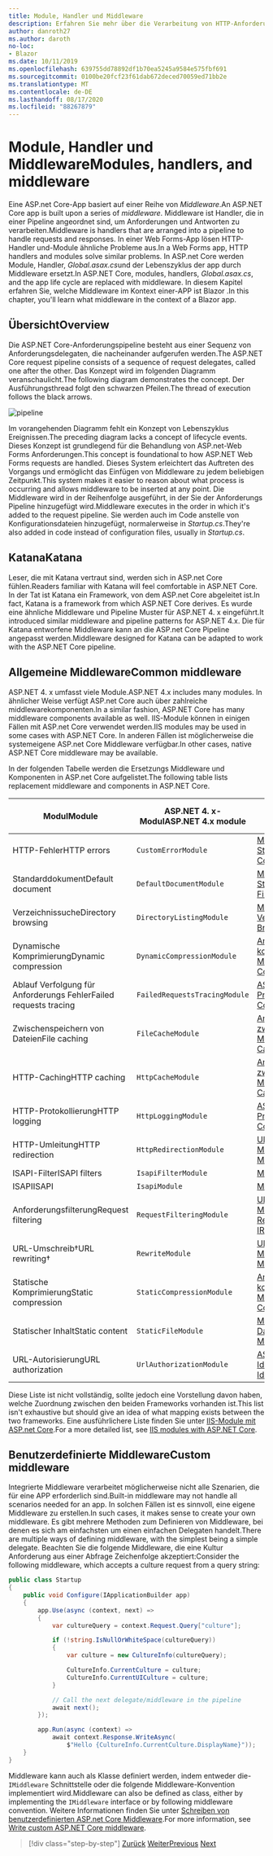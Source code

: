 ```yaml
---
title: Module, Handler und Middleware
description: Erfahren Sie mehr über die Verarbeitung von HTTP-Anforderungen mit Modulen, Handlern und Middleware.
author: danroth27
ms.author: daroth
no-loc:
- Blazor
ms.date: 10/11/2019
ms.openlocfilehash: 639755dd78892df1b70ea5245a9584e575fbf691
ms.sourcegitcommit: 0100be20fcf23f61dab672deced70059ed71bb2e
ms.translationtype: MT
ms.contentlocale: de-DE
ms.lasthandoff: 08/17/2020
ms.locfileid: "88267879"
---
```

# <a name="modules-handlers-and-middleware"></a><span data-ttu-id="37128-103">Module, Handler und Middleware</span><span class="sxs-lookup"><span data-stu-id="37128-103">Modules, handlers, and middleware</span></span>

<span data-ttu-id="37128-104">Eine ASP.net Core-App basiert auf einer Reihe von *Middleware*.</span><span class="sxs-lookup"><span data-stu-id="37128-104">An ASP.NET Core app is built upon a series of *middleware*.</span></span> <span data-ttu-id="37128-105">Middleware ist Handler, die in einer Pipeline angeordnet sind, um Anforderungen und Antworten zu verarbeiten.</span><span class="sxs-lookup"><span data-stu-id="37128-105">Middleware is handlers that are arranged into a pipeline to handle requests and responses.</span></span> <span data-ttu-id="37128-106">In einer Web Forms-App lösen HTTP-Handler und-Module ähnliche Probleme aus.</span><span class="sxs-lookup"><span data-stu-id="37128-106">In a Web Forms app, HTTP handlers and modules solve similar problems.</span></span> <span data-ttu-id="37128-107">In ASP.net Core werden Module, Handler, *Global.asax.cs*und der Lebenszyklus der app durch Middleware ersetzt.</span><span class="sxs-lookup"><span data-stu-id="37128-107">In ASP.NET Core, modules, handlers, *Global.asax.cs*, and the app life cycle are replaced with middleware.</span></span> <span data-ttu-id="37128-108">In diesem Kapitel erfahren Sie, welche Middleware im Kontext einer-APP ist Blazor .</span><span class="sxs-lookup"><span data-stu-id="37128-108">In this chapter, you'll learn what middleware in the context of a Blazor app.</span></span>

## <a name="overview"></a><span data-ttu-id="37128-109">Übersicht</span><span class="sxs-lookup"><span data-stu-id="37128-109">Overview</span></span>

<span data-ttu-id="37128-110">Die ASP.NET Core-Anforderungspipeline besteht aus einer Sequenz von Anforderungsdelegaten, die nacheinander aufgerufen werden.</span><span class="sxs-lookup"><span data-stu-id="37128-110">The ASP.NET Core request pipeline consists of a sequence of request delegates, called one after the other.</span></span> <span data-ttu-id="37128-111">Das Konzept wird im folgenden Diagramm veranschaulicht.</span><span class="sxs-lookup"><span data-stu-id="37128-111">The following diagram demonstrates the concept.</span></span> <span data-ttu-id="37128-112">Der Ausführungsthread folgt den schwarzen Pfeilen.</span><span class="sxs-lookup"><span data-stu-id="37128-112">The thread of execution follows the black arrows.</span></span>

![pipeline](media/middleware/request-delegate-pipeline.png)

<span data-ttu-id="37128-114">Im vorangehenden Diagramm fehlt ein Konzept von Lebenszyklus Ereignissen.</span><span class="sxs-lookup"><span data-stu-id="37128-114">The preceding diagram lacks a concept of lifecycle events.</span></span> <span data-ttu-id="37128-115">Dieses Konzept ist grundlegend für die Behandlung von ASP.net-Web Forms Anforderungen.</span><span class="sxs-lookup"><span data-stu-id="37128-115">This concept is foundational to how ASP.NET Web Forms requests are handled.</span></span> <span data-ttu-id="37128-116">Dieses System erleichtert das Auftreten des Vorgangs und ermöglicht das Einfügen von Middleware zu jedem beliebigen Zeitpunkt.</span><span class="sxs-lookup"><span data-stu-id="37128-116">This system makes it easier to reason about what process is occurring and allows middleware to be inserted at any point.</span></span> <span data-ttu-id="37128-117">Die Middleware wird in der Reihenfolge ausgeführt, in der Sie der Anforderungs Pipeline hinzugefügt wird.</span><span class="sxs-lookup"><span data-stu-id="37128-117">Middleware executes in the order in which it's added to the request pipeline.</span></span> <span data-ttu-id="37128-118">Sie werden auch im Code anstelle von Konfigurationsdateien hinzugefügt, normalerweise in *Startup.cs*.</span><span class="sxs-lookup"><span data-stu-id="37128-118">They're also added in code instead of configuration files, usually in *Startup.cs*.</span></span>

## <a name="katana"></a><span data-ttu-id="37128-119">Katana</span><span class="sxs-lookup"><span data-stu-id="37128-119">Katana</span></span>

<span data-ttu-id="37128-120">Leser, die mit Katana vertraut sind, werden sich in ASP.net Core fühlen.</span><span class="sxs-lookup"><span data-stu-id="37128-120">Readers familiar with Katana will feel comfortable in ASP.NET Core.</span></span> <span data-ttu-id="37128-121">In der Tat ist Katana ein Framework, von dem ASP.net Core abgeleitet ist.</span><span class="sxs-lookup"><span data-stu-id="37128-121">In fact, Katana is a framework from which ASP.NET Core derives.</span></span> <span data-ttu-id="37128-122">Es wurde eine ähnliche Middleware und Pipeline Muster für ASP.NET 4. x eingeführt.</span><span class="sxs-lookup"><span data-stu-id="37128-122">It introduced similar middleware and pipeline patterns for ASP.NET 4.x.</span></span> <span data-ttu-id="37128-123">Die für Katana entworfene Middleware kann an die ASP.net Core Pipeline angepasst werden.</span><span class="sxs-lookup"><span data-stu-id="37128-123">Middleware designed for Katana can be adapted to work with the ASP.NET Core pipeline.</span></span>

## <a name="common-middleware"></a><span data-ttu-id="37128-124">Allgemeine Middleware</span><span class="sxs-lookup"><span data-stu-id="37128-124">Common middleware</span></span>

<span data-ttu-id="37128-125">ASP.NET 4. x umfasst viele Module.</span><span class="sxs-lookup"><span data-stu-id="37128-125">ASP.NET 4.x includes many modules.</span></span> <span data-ttu-id="37128-126">In ähnlicher Weise verfügt ASP.net Core auch über zahlreiche middlewarekomponenten.</span><span class="sxs-lookup"><span data-stu-id="37128-126">In a similar fashion, ASP.NET Core has many middleware components available as well.</span></span> <span data-ttu-id="37128-127">IIS-Module können in einigen Fällen mit ASP.net Core verwendet werden.</span><span class="sxs-lookup"><span data-stu-id="37128-127">IIS modules may be used in some cases with ASP.NET Core.</span></span> <span data-ttu-id="37128-128">In anderen Fällen ist möglicherweise die systemeigene ASP.net Core Middleware verfügbar.</span><span class="sxs-lookup"><span data-stu-id="37128-128">In other cases, native ASP.NET Core middleware may be available.</span></span>

<span data-ttu-id="37128-129">In der folgenden Tabelle werden die Ersetzungs Middleware und Komponenten in ASP.net Core aufgelistet.</span><span class="sxs-lookup"><span data-stu-id="37128-129">The following table lists replacement middleware and components in ASP.NET Core.</span></span>

|<span data-ttu-id="37128-130">Modul</span><span class="sxs-lookup"><span data-stu-id="37128-130">Module</span></span>                 |<span data-ttu-id="37128-131">ASP.NET 4. x-Modul</span><span class="sxs-lookup"><span data-stu-id="37128-131">ASP.NET 4.x module</span></span>           |<span data-ttu-id="37128-132">ASP.net Core Option</span><span class="sxs-lookup"><span data-stu-id="37128-132">ASP.NET Core option</span></span>|
|-----------------------|-----------------------------|-------------------|
|<span data-ttu-id="37128-133">HTTP-Fehler</span><span class="sxs-lookup"><span data-stu-id="37128-133">HTTP errors</span></span>            |`CustomErrorModule`          |[<span data-ttu-id="37128-134">Middleware für Statuscodeseiten</span><span class="sxs-lookup"><span data-stu-id="37128-134">Status Code Pages Middleware</span></span>](/aspnet/core/fundamentals/error-handling#usestatuscodepages)|
|<span data-ttu-id="37128-135">Standarddokument</span><span class="sxs-lookup"><span data-stu-id="37128-135">Default document</span></span>       |`DefaultDocumentModule`      |[<span data-ttu-id="37128-136">Middleware für Standarddateien</span><span class="sxs-lookup"><span data-stu-id="37128-136">Default Files Middleware</span></span>](/aspnet/core/fundamentals/static-files#serve-a-default-document)|
|<span data-ttu-id="37128-137">Verzeichnissuche</span><span class="sxs-lookup"><span data-stu-id="37128-137">Directory browsing</span></span>     |`DirectoryListingModule`     |[<span data-ttu-id="37128-138">Middleware für Verzeichnissuche</span><span class="sxs-lookup"><span data-stu-id="37128-138">Directory Browsing Middleware</span></span>](/aspnet/core/fundamentals/static-files#enable-directory-browsing)|
|<span data-ttu-id="37128-139">Dynamische Komprimierung</span><span class="sxs-lookup"><span data-stu-id="37128-139">Dynamic compression</span></span>    |`DynamicCompressionModule`   |[<span data-ttu-id="37128-140">Antworten komprimierende Middleware</span><span class="sxs-lookup"><span data-stu-id="37128-140">Response Compression Middleware</span></span>](/aspnet/core/performance/response-compression)|
|<span data-ttu-id="37128-141">Ablauf Verfolgung für Anforderungs Fehler</span><span class="sxs-lookup"><span data-stu-id="37128-141">Failed requests tracing</span></span>|`FailedRequestsTracingModule`|[<span data-ttu-id="37128-142">ASP.NET Core-Protokollierung</span><span class="sxs-lookup"><span data-stu-id="37128-142">ASP.NET Core Logging</span></span>](/aspnet/core/fundamentals/logging/index#tracesource-provider)|
|<span data-ttu-id="37128-143">Zwischenspeichern von Dateien</span><span class="sxs-lookup"><span data-stu-id="37128-143">File caching</span></span>           |`FileCacheModule`            |[<span data-ttu-id="37128-144">Antworten zwischenspeichernde Middleware</span><span class="sxs-lookup"><span data-stu-id="37128-144">Response Caching Middleware</span></span>](/aspnet/core/performance/caching/middleware)|
|<span data-ttu-id="37128-145">HTTP-Caching</span><span class="sxs-lookup"><span data-stu-id="37128-145">HTTP caching</span></span>           |`HttpCacheModule`            |[<span data-ttu-id="37128-146">Antworten zwischenspeichernde Middleware</span><span class="sxs-lookup"><span data-stu-id="37128-146">Response Caching Middleware</span></span>](/aspnet/core/performance/caching/middleware)|
|<span data-ttu-id="37128-147">HTTP-Protokollierung</span><span class="sxs-lookup"><span data-stu-id="37128-147">HTTP logging</span></span>           |`HttpLoggingModule`          |[<span data-ttu-id="37128-148">ASP.NET Core-Protokollierung</span><span class="sxs-lookup"><span data-stu-id="37128-148">ASP.NET Core Logging</span></span>](/aspnet/core/fundamentals/logging/index)|
|<span data-ttu-id="37128-149">HTTP-Umleitung</span><span class="sxs-lookup"><span data-stu-id="37128-149">HTTP redirection</span></span>       |`HttpRedirectionModule`      |[<span data-ttu-id="37128-150">URL-umschreibende Middleware</span><span class="sxs-lookup"><span data-stu-id="37128-150">URL Rewriting Middleware</span></span>](/aspnet/core/fundamentals/url-rewriting)|
|<span data-ttu-id="37128-151">ISAPI-Filter</span><span class="sxs-lookup"><span data-stu-id="37128-151">ISAPI filters</span></span>          |`IsapiFilterModule`          |[<span data-ttu-id="37128-152">Middleware</span><span class="sxs-lookup"><span data-stu-id="37128-152">Middleware</span></span>](/aspnet/core/fundamentals/middleware/index)|
|<span data-ttu-id="37128-153">ISAPI</span><span class="sxs-lookup"><span data-stu-id="37128-153">ISAPI</span></span>                  |`IsapiModule`                |[<span data-ttu-id="37128-154">Middleware</span><span class="sxs-lookup"><span data-stu-id="37128-154">Middleware</span></span>](/aspnet/core/fundamentals/middleware/index)|
|<span data-ttu-id="37128-155">Anforderungsfilterung</span><span class="sxs-lookup"><span data-stu-id="37128-155">Request filtering</span></span>      |`RequestFilteringModule`     |[<span data-ttu-id="37128-156">URL-Umschreib Ende Middleware-iRule</span><span class="sxs-lookup"><span data-stu-id="37128-156">URL Rewriting Middleware IRule</span></span>](/aspnet/core/fundamentals/url-rewriting#irule-based-rule)|
|<span data-ttu-id="37128-157">URL-Umschreib&#8224;</span><span class="sxs-lookup"><span data-stu-id="37128-157">URL rewriting&#8224;</span></span>   |`RewriteModule`              |[<span data-ttu-id="37128-158">URL-umschreibende Middleware</span><span class="sxs-lookup"><span data-stu-id="37128-158">URL Rewriting Middleware</span></span>](/aspnet/core/fundamentals/url-rewriting)|
|<span data-ttu-id="37128-159">Statische Komprimierung</span><span class="sxs-lookup"><span data-stu-id="37128-159">Static compression</span></span>     |`StaticCompressionModule`    |[<span data-ttu-id="37128-160">Antworten komprimierende Middleware</span><span class="sxs-lookup"><span data-stu-id="37128-160">Response Compression Middleware</span></span>](/aspnet/core/performance/response-compression)|
|<span data-ttu-id="37128-161">Statischer Inhalt</span><span class="sxs-lookup"><span data-stu-id="37128-161">Static content</span></span>         |`StaticFileModule`           |[<span data-ttu-id="37128-162">Middleware für statische Dateien</span><span class="sxs-lookup"><span data-stu-id="37128-162">Static File Middleware</span></span>](/aspnet/core/fundamentals/static-files)|
|<span data-ttu-id="37128-163">URL-Autorisierung</span><span class="sxs-lookup"><span data-stu-id="37128-163">URL authorization</span></span>      |`UrlAuthorizationModule`     |[<span data-ttu-id="37128-164">ASP.NET Core-Identität</span><span class="sxs-lookup"><span data-stu-id="37128-164">ASP.NET Core Identity</span></span>](/aspnet/core/security/authentication/identity)|

<span data-ttu-id="37128-165">Diese Liste ist nicht vollständig, sollte jedoch eine Vorstellung davon haben, welche Zuordnung zwischen den beiden Frameworks vorhanden ist.</span><span class="sxs-lookup"><span data-stu-id="37128-165">This list isn't exhaustive but should give an idea of what mapping exists between the two frameworks.</span></span> <span data-ttu-id="37128-166">Eine ausführlichere Liste finden Sie unter [IIS-Module mit ASP.net Core](/aspnet/core/host-and-deploy/iis/modules).</span><span class="sxs-lookup"><span data-stu-id="37128-166">For a more detailed list, see [IIS modules with ASP.NET Core](/aspnet/core/host-and-deploy/iis/modules).</span></span>

## <a name="custom-middleware"></a><span data-ttu-id="37128-167">Benutzerdefinierte Middleware</span><span class="sxs-lookup"><span data-stu-id="37128-167">Custom middleware</span></span>

<span data-ttu-id="37128-168">Integrierte Middleware verarbeitet möglicherweise nicht alle Szenarien, die für eine APP erforderlich sind.</span><span class="sxs-lookup"><span data-stu-id="37128-168">Built-in middleware may not handle all scenarios needed for an app.</span></span> <span data-ttu-id="37128-169">In solchen Fällen ist es sinnvoll, eine eigene Middleware zu erstellen.</span><span class="sxs-lookup"><span data-stu-id="37128-169">In such cases, it makes sense to create your own middleware.</span></span> <span data-ttu-id="37128-170">Es gibt mehrere Methoden zum Definieren von Middleware, bei denen es sich am einfachsten um einen einfachen Delegaten handelt.</span><span class="sxs-lookup"><span data-stu-id="37128-170">There are multiple ways of defining middleware, with the simplest being a simple delegate.</span></span> <span data-ttu-id="37128-171">Beachten Sie die folgende Middleware, die eine Kultur Anforderung aus einer Abfrage Zeichenfolge akzeptiert:</span><span class="sxs-lookup"><span data-stu-id="37128-171">Consider the following middleware, which accepts a culture request from a query string:</span></span>

```csharp
public class Startup
{
    public void Configure(IApplicationBuilder app)
    {
        app.Use(async (context, next) =>
        {
            var cultureQuery = context.Request.Query["culture"];

            if (!string.IsNullOrWhiteSpace(cultureQuery))
            {
                var culture = new CultureInfo(cultureQuery);

                CultureInfo.CurrentCulture = culture;
                CultureInfo.CurrentUICulture = culture;
            }

            // Call the next delegate/middleware in the pipeline
            await next();
        });

        app.Run(async (context) =>
            await context.Response.WriteAsync(
                $"Hello {CultureInfo.CurrentCulture.DisplayName}"));
    }
}
```

<span data-ttu-id="37128-172">Middleware kann auch als Klasse definiert werden, indem entweder die- `IMiddleware` Schnittstelle oder die folgende Middleware-Konvention implementiert wird.</span><span class="sxs-lookup"><span data-stu-id="37128-172">Middleware can also be defined as class, either by implementing the `IMiddleware` interface or by following middleware convention.</span></span> <span data-ttu-id="37128-173">Weitere Informationen finden Sie unter [Schreiben von benutzerdefinierten ASP.net Core Middleware](/aspnet/core/fundamentals/middleware/write).</span><span class="sxs-lookup"><span data-stu-id="37128-173">For more information, see [Write custom ASP.NET Core middleware](/aspnet/core/fundamentals/middleware/write).</span></span>

>[!div class="step-by-step"]
><span data-ttu-id="37128-174">[Zurück](data.md)
>[Weiter](config.md)</span><span class="sxs-lookup"><span data-stu-id="37128-174">[Previous](data.md)
[Next](config.md)</span></span>

